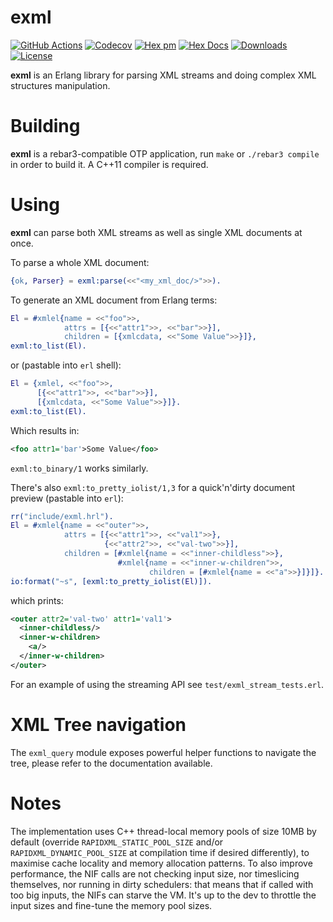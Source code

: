 exml
====

[![GitHub Actions](https://github.com/esl/exml/workflows/ci/badge.svg?branch=master)](https://github.com/esl/exml/actions?query=workflow%3Aci+branch%3Amaster)
[![Codecov](https://codecov.io/gh/esl/exml/branch/master/graph/badge.svg)](https://codecov.io/gh/esl/exml)
[![Hex pm](https://img.shields.io/hexpm/v/hexml.svg)](https://hex.pm/packages/hexml)
[![Hex Docs](https://img.shields.io/badge/hex-docs-lightgreen.svg)](https://hexdocs.pm/hexml/)
[![Downloads](https://img.shields.io/hexpm/dt/hexml.svg)](https://hex.pm/packages/hexml)
[![License](https://img.shields.io/hexpm/l/hexml.svg)](https://github.com/esl/hexml/blob/master/LICENSE)

**exml** is an Erlang library for parsing XML streams and doing complex XML structures manipulation.

Building
========

**exml** is a rebar3-compatible OTP application, run `make` or `./rebar3 compile` in order to build it. A C++11 compiler is required.


Using
=====

**exml** can parse both XML streams as well as single XML documents at once.

To parse a whole XML document:

```erlang
{ok, Parser} = exml:parse(<<"<my_xml_doc/>">>).
```

To generate an XML document from Erlang terms:

```erlang
El = #xmlel{name = <<"foo">>,
            attrs = [{<<"attr1">>, <<"bar">>}],
            children = [{xmlcdata, <<"Some Value">>}]},
exml:to_list(El).
```
or (pastable into `erl` shell):
```erlang
El = {xmlel, <<"foo">>,
      [{<<"attr1">>, <<"bar">>}],
      [{xmlcdata, <<"Some Value">>}]}.
exml:to_list(El).
```

Which results in:
```xml
<foo attr1='bar'>Some Value</foo>
```

`exml:to_binary/1` works similarly.

There's also `exml:to_pretty_iolist/1,3` for a quick'n'dirty document preview (pastable into `erl`):

```erlang
rr("include/exml.hrl").
El = #xmlel{name = <<"outer">>,
            attrs = [{<<"attr1">>, <<"val1">>},
                     {<<"attr2">>, <<"val-two">>}],
            children = [#xmlel{name = <<"inner-childless">>},
                        #xmlel{name = <<"inner-w-children">>,
                               children = [#xmlel{name = <<"a">>}]}]}.
io:format("~s", [exml:to_pretty_iolist(El)]).
```
which prints:
```xml
<outer attr2='val-two' attr1='val1'>
  <inner-childless/>
  <inner-w-children>
    <a/>
  </inner-w-children>
</outer>
```

For an example of using the streaming API see `test/exml_stream_tests.erl`.

XML Tree navigation
=====

The `exml_query` module exposes powerful helper functions to navigate the tree, please refer to the documentation available.


Notes
=====

The implementation uses C++ thread-local memory pools of size 10MB by default (override `RAPIDXML_STATIC_POOL_SIZE` and/or `RAPIDXML_DYNAMIC_POOL_SIZE` at compilation time if desired differently), to maximise cache locality and memory allocation patterns. To also improve performance, the NIF calls are not checking input size, nor timeslicing themselves, nor running in dirty schedulers: that means that if called with too big inputs, the NIFs can starve the VM. It's up to the dev to throttle the input sizes and fine-tune the memory pool sizes.
